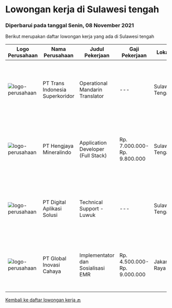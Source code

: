
  # Lowongan kerja di Sulawesi tengah

  ### Diperbarui pada tanggal Senin, 08 November 2021

  Berikut merupakan daftar lowongan kerja yang ada di Sulawesi tengah

  |Logo Perusahaan | Nama Perusahaan | Judul Pekerjaan | Gaji Pekerjaan | Lokasi | Deskripsi | Tanggal diunggah | Pranala |
  | -------------- | --------------- | --------------- | --------- | --------- | -------------- | ------- | ----------- |
  |![logo-perusahaan](https://image-service-cdn.seek.com.au/5be311389bd052cf394281901f855710711627ba/ee4dce1061f3f616224767ad58cb2fc751b8d2dc)|PT Trans Indonesia Superkoridor|Operational Mandarin Translator|---|Sulawesi Tengah|Job Descripstions: Assist Manager to Communicate and Coordinate with Customer Translating documents from Mandarin to Bahasa and from Bahasa Indonesia...|Sabtu, 06 November 2021|https://www.jobstreet.co.id/id/job/operational-mandarin-translator-3672249?token=0~258d4647-2167-4a3f-b0c9-5a966de2bef9&sectionRank=1&jobId=jobstreet-id-job-3672249|
|![logo-perusahaan](https://image-service-cdn.seek.com.au/d72baa7d19dffe5c8afc9cd468dad0461c61d7c5/ee4dce1061f3f616224767ad58cb2fc751b8d2dc)|PT Hengjaya Mineralindo|Application Developer (Full Stack)|Rp. 7.000.000-Rp. 9.800.000|Sulawesi Tengah|Responsibilities: Coding, designing, application management, troubleshooting, monitoring updates and possible security threats, and providing end user...|Sabtu, 06 November 2021|https://www.jobstreet.co.id/id/job/application-developer-full-stack-3665979?token=0~258d4647-2167-4a3f-b0c9-5a966de2bef9&sectionRank=2&jobId=jobstreet-id-job-3665979|
|![logo-perusahaan](https://image-service-cdn.seek.com.au/803ca9e304087209684240b35ebd588ba2398a65/ee4dce1061f3f616224767ad58cb2fc751b8d2dc)|PT Digital Aplikasi Solusi|Technical Support - Luwuk|---|Sulawesi Tengah|Job Description: Performing operation and maintenance activities Communicating with manufacturer’s TAC (Technical Assistance Center) and/or utilizing...|Sabtu, 30 Oktober 2021|https://www.jobstreet.co.id/id/job/technical-support-luwuk-3664471?token=0~258d4647-2167-4a3f-b0c9-5a966de2bef9&sectionRank=3&jobId=jobstreet-id-job-3664471|
|![logo-perusahaan](https://image-service-cdn.seek.com.au/0e8634f15f905ebbca3868b8e8fea93f774fae5c/ee4dce1061f3f616224767ad58cb2fc751b8d2dc)|PT Global Inovasi Cahaya|Implementator dan Sosialisasi EMR|Rp. 4.500.000-Rp. 9.000.000|Jakarta Raya|Bertanggung jawab atas aktivitas siklus hidup produk untuk portofolio aplikasi EMR (Electronic Medical Record). Implementasi dan sosialisasi EMR...|Selasa, 26 Oktober 2021|https://www.jobstreet.co.id/id/job/implementator-dan-sosialisasi-emr-3669280?token=0~258d4647-2167-4a3f-b0c9-5a966de2bef9&sectionRank=4&jobId=jobstreet-id-job-3669280|


  [Kembali ke daftar lowongan kerja 🔙](../README.md#daftar-lowongan-kerja)
  